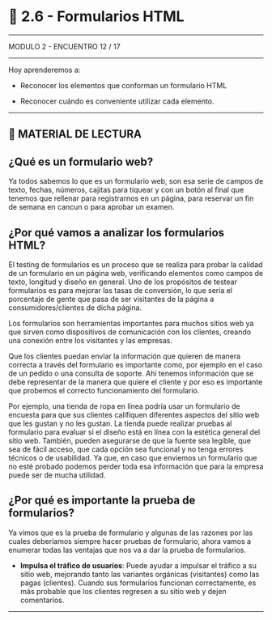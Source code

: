 # :star2: 2.6 - Formularios HTML

---

MODULO 2 - ENCUENTRO 12 / 17

---

Hoy aprenderemos a:

- Reconocer los elementos que conforman un formulario HTML

- Reconocer cuándo es conveniente utilizar cada elemento.

---

## :book: MATERIAL DE LECTURA 

## ¿Qué es un formulario web?


Ya todos sabemos lo que es un formulario web, son esa serie de campos de texto, fechas, números, cajitas para tiquear y con un botón al final que tenemos que rellenar para registrarnos en un página, para reservar un fin de semana en cancun o para aprobar un examen. 

## ¿Por qué vamos a analizar los formularios HTML?

El testing de formularios es un proceso que se realiza para probar la calidad de un formulario en un página web, verificando elementos como campos de texto, longitud y diseño en general. Uno de los propósitos de testear formularios es para mejorar las tasas de conversión, lo que sería el porcentaje de gente que pasa de ser visitantes de la página a consumidores/clientes de dicha página.

Los formularios son herramientas importantes para muchos sitios web ya que sirven como dispositivos de comunicación con los clientes, creando una conexión entre los visitantes y las empresas.

Que los clientes puedan enviar la información que quieren de manera correcta a través del formulario es importante como, por ejemplo en el caso de un pedido o una consulta de soporte. Ahí tenemos información que se debe representar de la manera que quiere el cliente y por eso es importante que probemos el correcto funcionamiento del formulario. 

Por ejemplo, una tienda de ropa en línea podría usar un formulario de encuesta para que sus clientes califiquen diferentes aspectos del sitio web que les gustan y no les gustan. La tienda puede realizar pruebas al formulario para evaluar si el diseño está en línea con la estética general del sitio web. También, pueden asegurarse de que la fuente sea legible, que sea de fácil acceso, que cada opción sea funcional y no tenga errores técnicos o de usabilidad. Ya que, en caso que enviemos un formulario que no esté probado podemos perder toda esa información que para la empresa puede ser de mucha utilidad.


## ¿Por qué es importante la prueba de formularios?

Ya vimos que es la prueba de formulario y algunas de las razones por las cuales deberíamos siempre hacer pruebas de formulario, ahora vamos a enumerar todas las ventajas que nos va a dar la prueba de formularios.

- **Impulsa el tráfico de usuarios**: 
Puede ayudar a impulsar el tráfico a su sitio web, mejorando tanto las variantes orgánicas (visitantes) como las pagas (clientes). Cuando sus formularios funcionan correctamente, es más probable que los clientes regresen a su sitio web y dejen comentarios. 



---
